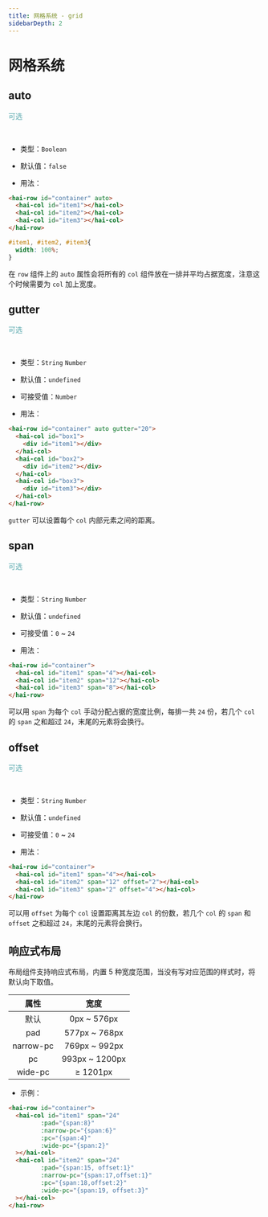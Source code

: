 ```yaml
---
title: 网格系统 - grid
sidebarDepth: 2
---
```


# 网格系统

## auto
<font color=#56a7ac>可选</font>

<br>

<ClientOnly>
<grid-demo-1></grid-demo-1>
</ClientOnly>

- 类型：`Boolean`

- 默认值：`false`

- 用法：

```html
<hai-row id="container" auto>
  <hai-col id="item1"></hai-col>
  <hai-col id="item2"></hai-col>
  <hai-col id="item3"></hai-col>
</hai-row>
```
```css
#item1, #item2, #item3{
  width: 100%;
}
```

在 `row` 组件上的 `auto` 属性会将所有的 `col` 组件放在一排并平均占据宽度，注意这个时候需要为 `col` 加上宽度。

## gutter
<font color=#56a7ac>可选</font>

<br>

<ClientOnly>
<grid-demo-4></grid-demo-4>
</ClientOnly>

- 类型：`String` `Number`

- 默认值：`undefined`

- 可接受值：`Number`

- 用法：

```html
<hai-row id="container" auto gutter="20">
  <hai-col id="box1">
    <div id="item1"></div>
  </hai-col>
  <hai-col id="box2">
    <div id="item2"></div>
  </hai-col>
  <hai-col id="box3">
    <div id="item3"></div>
  </hai-col>
</hai-row>
```

`gutter` 可以设置每个 `col` 内部元素之间的距离。

## span
<font color=#56a7ac>可选</font>

<br>

<ClientOnly>
<grid-demo-2></grid-demo-2>
</ClientOnly>

- 类型：`String` `Number`

- 默认值：`undefined`

- 可接受值：`0` ~ `24`

- 用法：

```html
<hai-row id="container">
  <hai-col id="item1" span="4"></hai-col>
  <hai-col id="item2" span="12"></hai-col>
  <hai-col id="item3" span="8"></hai-col>
</hai-row>
```

可以用 `span` 为每个 `col` 手动分配占据的宽度比例，每排一共 `24` 份，若几个 `col` 的 `span` 之和超过 `24`，末尾的元素将会换行。

## offset
<font color=#56a7ac>可选</font>

<br>

<ClientOnly>
<grid-demo-3></grid-demo-3>
</ClientOnly>

- 类型：`String` `Number`

- 默认值：`undefined`

- 可接受值：`0` ~ `24`

- 用法：

```html
<hai-row id="container">
  <hai-col id="item1" span="4"></hai-col>
  <hai-col id="item2" span="12" offset="2"></hai-col>
  <hai-col id="item3" span="2" offset="4"></hai-col>
</hai-row>
```

可以用 `offset` 为每个 `col` 设置距离其左边 `col` 的份数，若几个 `col` 的 `span` 和 `offset` 之和超过 `24`，末尾的元素将会换行。

## 响应式布局

布局组件支持响应式布局，内置 5 种宽度范围，当没有写对应范围的样式时，将默认向下取值。

|  属性  |  宽度  |
|  :----:   | :----:  |
|  默认  |  0px ~ 576px  |
|  pad  |  577px ~ 768px |
|  narrow-pc  |  769px ~ 992px |
|  pc  |  993px ~ 1200px |
|  wide-pc  |  ≥ 1201px  |

- 示例：

<ClientOnly>
<grid-demo-5></grid-demo-5>
</ClientOnly>


```html
<hai-row id="container">
  <hai-col id="item1" span="24"
         :pad="{span:8}"
         :narrow-pc="{span:6}"
         :pc="{span:4}"
         :wide-pc="{span:2}"
  ></hai-col>
  <hai-col id="item2" span="24"
         :pad="{span:15, offset:1}"
         :narrow-pc="{span:17,offset:1}"
         :pc="{span:18,offset:2}"
         :wide-pc="{span:19, offset:3}"
  ></hai-col>
</hai-row>
```